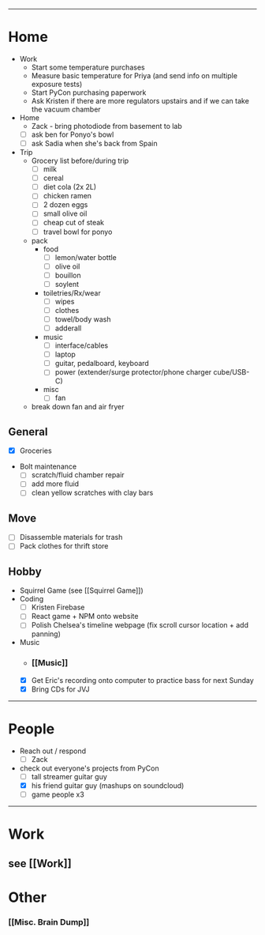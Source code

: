  ---
# Home

- Work
	- Start some temperature purchases
	- Measure basic temperature for Priya (and send info on multiple exposure tests)
	- Start PyCon purchasing paperwork
	- Ask Kristen if there are more regulators upstairs and if we can take the vacuum chamber
- Home
	- Zack - bring photodiode from basement to lab
	- [ ] ask ben for Ponyo's bowl
	- [ ] ask Sadia when she's back from Spain
- Trip
	- Grocery list before/during trip
		- [ ] milk
		- [ ] cereal
		- [ ] diet cola (2x 2L)
		- [ ] chicken ramen
		- [ ] 2 dozen eggs
		- [ ] small olive oil
		- [ ] cheap cut of steak
		- [ ] travel bowl for ponyo
	- pack
		- food
			- [ ] lemon/water bottle
			- [ ] olive oil
			- [ ] bouillon
			- [ ] soylent
		- toiletries/Rx/wear
			- [ ] wipes
			- [ ] clothes
			- [ ] towel/body wash
			- [ ] adderall
		- music 
			- [ ] interface/cables
			- [ ] laptop
			- [ ] guitar, pedalboard, keyboard
			- [ ] power (extender/surge protector/phone charger cube/USB-C)
		- misc
			- [ ] fan
	- break down fan and air fryer
## General

 - [x] Groceries
 - Bolt maintenance
	 - [ ] scratch/fluid chamber repair
	 - [ ] add more fluid
	 - [ ] clean yellow scratches with clay bars
## Move

 - [ ] Disassemble materials for trash
 - [ ] Pack clothes for thrift store
## Hobby
- Squirrel Game (see [[Squirrel Game]])
- Coding
	 - [ ] Kristen Firebase
	 - [ ] React game + NPM onto website
	 - [ ] Polish Chelsea's timeline webpage (fix scroll cursor location + add panning)
- Music
	- ### [[Music]]
	- [x] Get Eric's recording onto computer to practice bass for next Sunday
	- [x] Bring CDs for JVJ

---
# People

 - Reach out / respond
	 - [ ] Zack
 - check out everyone's projects from PyCon
	 - [ ] tall streamer guitar guy
	 - [x] his friend guitar guy (mashups on soundcloud)
	 - [ ] game people x3

---

# Work

## see [[Work]]
# Other
### [[Misc. Brain Dump]]

